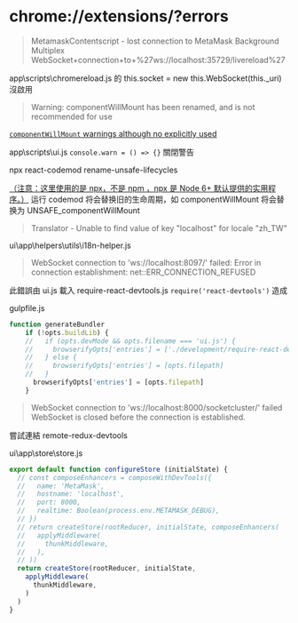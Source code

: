 # chrome://extensions/?errors

> MetamaskContentscript - lost connection to MetaMask Background Multiplex
WebSocket+connection+to+%27ws://localhost:35729/livereload%27

app\scripts\chromereload.js 的 this.socket = new this.WebSocket(this._uri) 沒啟用


> Warning: componentWillMount has been renamed, and is not recommended for use

[`componentWillMount` warnings although no explicitly used](https://stackoverflow.com/questions/58769752/componentwillmount-warnings-although-no-explicitly-used)

app\scripts\ui.js `console.warn = () => {}` 關閉警告


npx react-codemod rename-unsafe-lifecycles

[（注意：这里使用的是 npx，不是 npm ，npx 是 Node 6+ 默认提供的实用程序。）](https://segmentfault.com/a/1190000020074818)
运行 codemod 将会替换旧的生命周期，如 componentWillMount 将会替换为 UNSAFE_componentWillMount

> Translator - Unable to find value of key "localhost" for locale "zh_TW"

ui\app\helpers\utils\i18n-helper.js

> WebSocket connection to 'ws://localhost:8097/' failed: Error in connection establishment: net::ERR_CONNECTION_REFUSED

此錯誤由 ui.js 載入 require-react-devtools.js  `require('react-devtools')` 造成

gulpfile.js

```js
function generateBundler
    if (!opts.buildLib) {
    //   if (opts.devMode && opts.filename === 'ui.js') {
    //     browserifyOpts['entries'] = ['./development/require-react-devtools.js', opts.filepath]
    //   } else {
    //     browserifyOpts['entries'] = [opts.filepath]
    //   }
      browserifyOpts['entries'] = [opts.filepath] 
    }
```

> WebSocket connection to 'ws://localhost:8000/socketcluster/' failed WebSocket is closed before the connection is established.

嘗試連結 remote-redux-devtools

ui\app\store\store.js

```js
export default function configureStore (initialState) {
  // const composeEnhancers = composeWithDevTools({
  //   name: 'MetaMask',
  //   hostname: 'localhost',
  //   port: 8000,
  //   realtime: Boolean(process.env.METAMASK_DEBUG),
  // })
  // return createStore(rootReducer, initialState, composeEnhancers(
  //   applyMiddleware(
  //     thunkMiddleware,
  //   ),
  // ))
  return createStore(rootReducer, initialState, 
    applyMiddleware(
      thunkMiddleware,
    )
  )
}
```